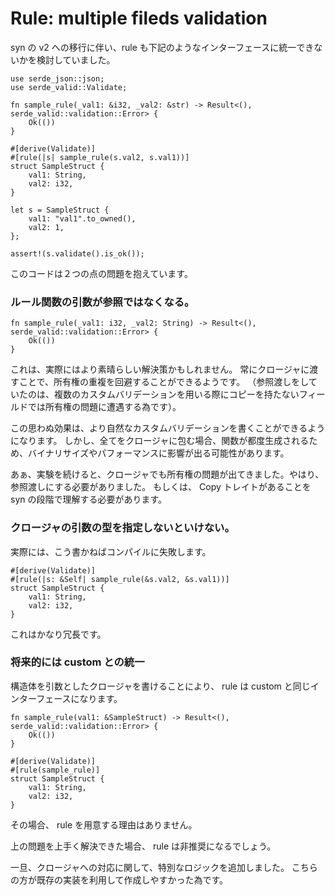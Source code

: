 # **Rule**: multiple fileds validation

syn の v2 への移行に伴い、rule も下記のようなインターフェースに統一できないかを検討していました。

```rust,ignore
use serde_json::json;
use serde_valid::Validate;

fn sample_rule(_val1: &i32, _val2: &str) -> Result<(), serde_valid::validation::Error> {
    Ok(())
}

#[derive(Validate)]
#[rule(|s| sample_rule(s.val2, s.val1))]
struct SampleStruct {
    val1: String,
    val2: i32,
}

let s = SampleStruct {
    val1: "val1".to_owned(),
    val2: 1,
};

assert!(s.validate().is_ok());
```

このコードは２つの点の問題を抱えています。

### ルール関数の引数が参照ではなくなる。

```rust,ignore
fn sample_rule(_val1: i32, _val2: String) -> Result<(), serde_valid::validation::Error> {
    Ok(())
}
```

これは、実際にはより素晴らしい解決策かもしれません。
常にクロージャに渡すことで、所有権の重複を回避することができるようです。
（参照渡しをしていたのは、複数のカスタムバリデーションを用いる際にコピーを持たないフィールドでは所有権の問題に遭遇する為です）。

この思わぬ効果は、より自然なカスタムバリデーションを書くことができるようになります。
しかし、全てをクロージャに包む場合、関数が都度生成されるため、バイナリサイズやパフォーマンスに影響が出る可能性があります。

あぁ、実験を続けると、クロージャでも所有権の問題が出てきました。やはり、参照渡しにする必要がありました。
もしくは、 Copy トレイトがあることを syn の段階で理解する必要があります。

### クロージャの引数の型を指定しないといけない。
実際には、こう書かねばコンパイルに失敗します。

```rust,ignore
#[derive(Validate)]
#[rule(|s: &Self| sample_rule(&s.val2, &s.val1))]
struct SampleStruct {
    val1: String,
    val2: i32,
}
```

これはかなり冗長です。

### 将来的には custom との統一

構造体を引数としたクロージャを書けることにより、 rule は custom と同じインターフェースになります。


```rust,ignore
fn sample_rule(val1: &SampleStruct) -> Result<(), serde_valid::validation::Error> {
    Ok(())
}

#[derive(Validate)]
#[rule(sample_rule)]
struct SampleStruct {
    val1: String,
    val2: i32,
}
```

その場合、 rule を用意する理由はありません。

上の問題を上手く解決できた場合、 rule は非推奨になるでしょう。

一旦、クロージャへの対応に関して、特別なロジックを追加しました。
こちらの方が既存の実装を利用して作成しやすかった為です。
